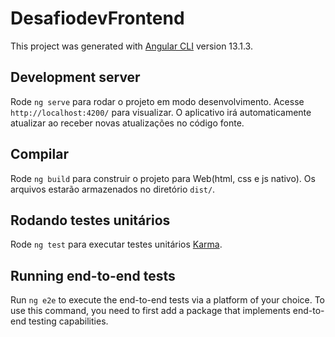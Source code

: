 # DesafiodevFrontend

This project was generated with [Angular CLI](https://github.com/angular/angular-cli) version 13.1.3.

## Development server

Rode `ng serve` para rodar o projeto em modo desenvolvimento. Acesse `http://localhost:4200/` para visualizar. O aplicativo irá automaticamente atualizar ao receber novas atualizações no código fonte.

## Compilar

Rode `ng build` para construir o projeto para Web(html, css e js nativo). Os arquivos estarão armazenados no diretório `dist/`.

## Rodando testes unitários

Rode `ng test` para executar testes unitários [Karma](https://karma-runner.github.io).

## Running end-to-end tests

Run `ng e2e` to execute the end-to-end tests via a platform of your choice. To use this command, you need to first add a package that implements end-to-end testing capabilities.

